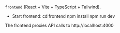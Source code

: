 `frontend` (React + Vite + TypeScript + Tailwind).

- Start frontend:
  cd frontend
  npm install
  npm run dev

The frontend proxies API calls to http://localhost:4000
